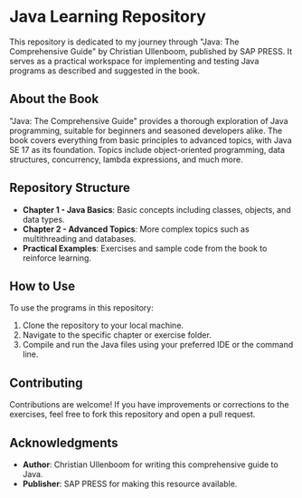 # Java Learning Repository

This repository is dedicated to my journey through "Java: The Comprehensive Guide" by Christian Ullenboom, published by SAP PRESS. It serves as a practical workspace for implementing and testing Java programs as described and suggested in the book.

## About the Book

"Java: The Comprehensive Guide" provides a thorough exploration of Java programming, suitable for beginners and seasoned developers alike. The book covers everything from basic principles to advanced topics, with Java SE 17 as its foundation. Topics include object-oriented programming, data structures, concurrency, lambda expressions, and much more.

## Repository Structure

- **Chapter 1 - Java Basics**: Basic concepts including classes, objects, and data types.
- **Chapter 2 - Advanced Topics**: More complex topics such as multithreading and databases.
- **Practical Examples**: Exercises and sample code from the book to reinforce learning.

## How to Use

To use the programs in this repository:

1. Clone the repository to your local machine.
2. Navigate to the specific chapter or exercise folder.
3. Compile and run the Java files using your preferred IDE or the command line.

## Contributing

Contributions are welcome! If you have improvements or corrections to the exercises, feel free to fork this repository and open a pull request.

## Acknowledgments

- **Author**: Christian Ullenboom for writing this comprehensive guide to Java.
- **Publisher**: SAP PRESS for making this resource available.
